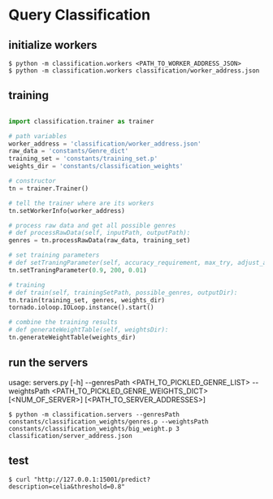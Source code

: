 # Query Classification

## initialize workers

```
$ python -m classification.workers <PATH_TO_WORKER_ADDRESS_JSON>
$ python -m classification.workers classification/worker_address.json

```

## training

```python

import classification.trainer as trainer

# path variables
worker_address = 'classification/worker_address.json'
raw_data = 'constants/Genre_dict'
training_set = 'constants/training_set.p'
weights_dir = 'constants/classification_weights'

# constructor
tn = trainer.Trainer()

# tell the trainer where are its workers
tn.setWorkerInfo(worker_address)

# process raw data and get all possible genres
# def processRawData(self, inputPath, outputPath):
genres = tn.processRawData(raw_data, training_set)

# set training parameters 
# def setTraningParameter(self, accuracy_requirement, max_try, adjust_amount_each):
tn.setTraningParameter(0.9, 200, 0.01)

# training
# def train(self, trainingSetPath, possible_genres, outputDir):
tn.train(training_set, genres, weights_dir)
tornado.ioloop.IOLoop.instance().start()

# combine the training results
# def generateWeightTable(self, weightsDir):
tn.generateWeightTable(weights_dir)

```

## run the servers

usage: servers.py [-h] --genresPath <PATH_TO_PICKLED_GENRE_LIST> --weightsPath <PATH_TO_PICKLED_GENRE_WEIGHTS_DICT> \[<NUM_OF_SERVER>\] \[<PATH_TO_SERVER_ADDRESSES>\]

```
$ python -m classification.servers --genresPath constants/classification_weights/genres.p --weightsPath constants/classification_weights/big_weight.p 3 classification/server_address.json

```

## test

```
$ curl "http://127.0.0.1:15001/predict?description=celia&threshold=0.8"

```

